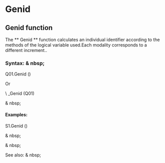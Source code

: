 # Genid

## Genid function

The ** Genid ** function calculates an individual identifier according to the methods of the logical variable used.Each modality corresponds to a different increment..

### Syntax: & nbsp;

Q01.Genid ()

Or

\ _Genid (Q01)

& nbsp;

#### Examples:

S1.Genid ()

& nbsp;

& nbsp;

See also: & nbsp;